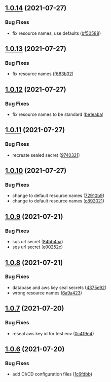## [1.0.14](https://github.com/Greenstand/bulk-pack-consumer/compare/v1.0.13...v1.0.14) (2021-07-27)


### Bug Fixes

* fix resource names, use defaults ([bf50588](https://github.com/Greenstand/bulk-pack-consumer/commit/bf505882831ea744e545cae15e406cbf51fa34e8))

## [1.0.13](https://github.com/Greenstand/bulk-pack-consumer/compare/v1.0.12...v1.0.13) (2021-07-27)


### Bug Fixes

* fix resource names ([f683b32](https://github.com/Greenstand/bulk-pack-consumer/commit/f683b321da2dd23b588b24423f422a709b7d8fd9))

## [1.0.12](https://github.com/Greenstand/bulk-pack-consumer/compare/v1.0.11...v1.0.12) (2021-07-27)


### Bug Fixes

* fix resource names to be standard ([be1eaba](https://github.com/Greenstand/bulk-pack-consumer/commit/be1eabade9aec4242b1af31b56e625f851ebf677))

## [1.0.11](https://github.com/Greenstand/bulk-pack-consumer/compare/v1.0.10...v1.0.11) (2021-07-27)


### Bug Fixes

* recreate sealed secret ([9740321](https://github.com/Greenstand/bulk-pack-consumer/commit/97403212b951ca80ec7e7f872ae8c60d16ac4acc))

## [1.0.10](https://github.com/Greenstand/bulk-pack-consumer/compare/v1.0.9...v1.0.10) (2021-07-27)


### Bug Fixes

* change to default resource names ([72910b9](https://github.com/Greenstand/bulk-pack-consumer/commit/72910b9016f1c4f31b1ec0a044696fe760e37cf1))
* change to default resource names ([c892021](https://github.com/Greenstand/bulk-pack-consumer/commit/c892021d273d96dbd0e0a99537444bf7b75e1d5b))

## [1.0.9](https://github.com/Greenstand/bulk-pack-consumer/compare/v1.0.8...v1.0.9) (2021-07-21)


### Bug Fixes

* sqs url secret ([84bb4aa](https://github.com/Greenstand/bulk-pack-consumer/commit/84bb4aa2f776501d9c3ad310840c796beb055ae2))
* sqs url secret ([e00252c](https://github.com/Greenstand/bulk-pack-consumer/commit/e00252c89ea24f549f82e35925ae65faa86fd6a7))

## [1.0.8](https://github.com/Greenstand/bulk-pack-consumer/compare/v1.0.7...v1.0.8) (2021-07-21)


### Bug Fixes

* database and aws key seal secrets ([4375e92](https://github.com/Greenstand/bulk-pack-consumer/commit/4375e92227ce8d08ffd88f17f90ede751c9ace68))
* wrong resource names ([6a9a423](https://github.com/Greenstand/bulk-pack-consumer/commit/6a9a423785dc8b486201d80643d0740bd4da1197))

## [1.0.7](https://github.com/Greenstand/bulk-pack-consumer/compare/v1.0.6...v1.0.7) (2021-07-20)


### Bug Fixes

* reseal aws key id for test env ([0c419e4](https://github.com/Greenstand/bulk-pack-consumer/commit/0c419e43666e7cb4fb610b5a64871f9caf612446))

## [1.0.6](https://github.com/Greenstand/bulk-pack-consumer/compare/v1.0.5...v1.0.6) (2021-07-20)


### Bug Fixes

* add CI/CD configuration files ([1c6fdbb](https://github.com/Greenstand/bulk-pack-consumer/commit/1c6fdbbf5fab71aecddd0355cd9c563511c7963b))
